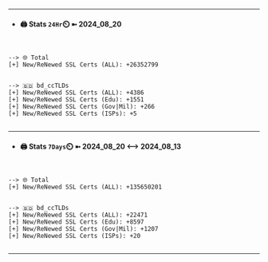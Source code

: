 

---
- #### 🖨️ **Stats** `24Hr`⏲️ ➼ 2024_08_20
```console


--> 🌐 Total
[+] New/ReNewed SSL Certs (ALL): +26352799


--> 🇧🇩 bd_ccTLDs
[+] New/ReNewed SSL Certs (ALL): +4386
[+] New/ReNewed SSL Certs (Edu): +1551
[+] New/ReNewed SSL Certs (Gov|Mil): +266
[+] New/ReNewed SSL Certs (ISPs): +5


```

---
- #### 🖨️ **Stats** `7Days`⏲️ ➼ 2024_08_20 <--> 2024_08_13
```console


--> 🌐 Total
[+] New/ReNewed SSL Certs (ALL): +135650201


--> 🇧🇩 bd_ccTLDs
[+] New/ReNewed SSL Certs (ALL): +22471
[+] New/ReNewed SSL Certs (Edu): +8597
[+] New/ReNewed SSL Certs (Gov|Mil): +1207
[+] New/ReNewed SSL Certs (ISPs): +20


```

---

